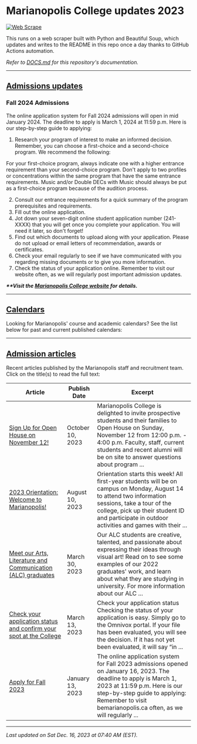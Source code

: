 # Marianopolis College updates 2023

[![Web Scrape](https://github.com/cw118/mari-updates/actions/workflows/scrape.yml/badge.svg)](https://github.com/cw118/mari-updates/actions/workflows/scrape.yml)

This runs on a web scraper built with Python and Beautiful Soup, which updates and writes to the README in this repo once a day thanks to GitHub Actions automation.

*Refer to [DOCS.md](DOCS.md) for this repository's documentation.*

---

## [Admissions updates](https://www.bemarianopolis.ca/admissions/updates/)




### Fall 2024 Admissions
The online application system for Fall 2024 admissions will open in mid January 2024. The deadline to apply is March 1, 2024 at 11:59 p.m. 
Here is our step-by-step guide to applying:
1. Research your program of interest to make an informed decision. Remember, you can choose a first-choice and a second-choice program. We recommend the following: 

For your first-choice program, always indicate one with a higher entrance requirement than your second-choice program. 
Don't apply to two profiles or concentrations within the same program that have the same entrance requirements. 
Music and/or Double DECs with Music should always be put as a first-choice program because of the audition process. 

2. Consult our entrance requirements for a quick summary of the program prerequisites and requirements.
3. Fill out the online application. 
4. Jot down your seven-digit online student application number (241-XXXX) that you will get once you complete your application. You will need it later, so don't forget!
5. Find out which documents to upload along with your application. Please do not upload or email letters of recommendation, awards or certificates. 
6. Check your email regularly to see if we have communicated with you regarding missing documents or to give you more information.
7. Check the status of your application online. 
Remember to visit our website often, as we will regularly post important admission updates.

***\*\*Visit the [Marianopolis College website](https://www.bemarianopolis.ca/admissions/updates/) for details.***

---

## [Calendars](https://www.marianopolis.edu/campus-life/calendar/)

Looking for Marianopolis' course and academic calendars? See the list below for past and current published calendars:


---

## [Admission articles](https://www.bemarianopolis.ca/category/admissions/)

Recent articles published by the Marianopolis staff and recruitment team. Click on the title(s) to read the full text:

| Article | Publish Date | Excerpt |
| ------- | ------------ | ------- |
| [Sign Up for Open House on November 12!](https://www.bemarianopolis.ca/sign-up-for-open-house-on-november-12/) | October 10, 2023 | Marianopolis College is delighted to invite prospective students and their families to Open House on Sunday, November 12 from 12:00 p.m. - 4:00 p.m. Faculty, staff, current students and recent alumni will be on site to answer questions about program ... |
| [2023 Orientation: Welcome to Marianopolis!](https://www.bemarianopolis.ca/2023-orientation-welcome-to-marianopolis/) | August 10, 2023 | Orientation starts this week! All first-year students will be on campus on Monday, August 14 to attend two information sessions, take a tour of the college, pick up their student ID and participate in outdoor activities and games with their ... |
| [Meet our Arts, Literature and Communication (ALC) graduates](https://www.bemarianopolis.ca/meet-our-arts-literature-and-communication-alc-students/) | March 30, 2023 | Our ALC students are creative, talented, and passionate about expressing their ideas through visual art! Read on to see some examples of our 2022 graduates' work, and learn about what they are studying in university. For more information about our ALC ... |
| [Check your application status and confirm your spot at the College](https://www.bemarianopolis.ca/check-status-confirm/) | March 13, 2023 | Check your application status Checking the status of your application is easy. Simply go to the Omnivox portal. If your file has been evaluated, you will see the decision. If it has not yet been evaluated, it will say “in ... |
| [Apply for Fall 2023](https://www.bemarianopolis.ca/apply/) | January 13, 2023 | The online application system for Fall 2023 admissions opened on January 16, 2023. The deadline to apply is March 1, 2023 at 11:59 p.m. Here is our step-by-step guide to applying: Remember to visit bemarianopolis.ca often, as we will regularly ... |

---

*Last updated on Sat Dec. 16, 2023 at 07:40 AM (EST).*
